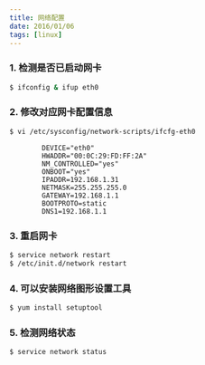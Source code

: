 ```yaml
---
title: 网络配置
date: 2016/01/06
tags: [linux]
---
```


### 1. 检测是否已启动网卡
```bash
$ ifconfig & ifup eth0
```

### 2. 修改对应网卡配置信息
```bash
$ vi /etc/sysconfig/network-scripts/ifcfg-eth0
```

```
        DEVICE="eth0"
        HWADDR="00:0C:29:FD:FF:2A"
        NM_CONTROLLED="yes"
        ONBOOT="yes"
        IPADDR=192.168.1.31
        NETMASK=255.255.255.0
        GATEWAY=192.168.1.1
        BOOTPROTO=static
        DNS1=192.168.1.1
```

### 3. 重启网卡
```bash
$ service network restart  
$ /etc/init.d/network restart
```

### 4. 可以安装网络图形设置工具
```bash
$ yum install setuptool
```

### 5. 检测网络状态
```bash
$ service network status
```
